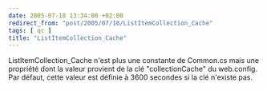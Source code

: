 ```yaml
---
date: 2005-07-18 13:34:00 +02:00
redirect_from: "post/2005/07/18/ListItemCollection_Cache"
tags: [ qc ]
title: "ListItemCollection_Cache"
---
```


ListItemCollection_Cache n'est plus une constante de Common.cs mais une
propriété dont la valeur provient de la clé "collectionCache" du web.config.
Par défaut, cette valeur est définie à 3600 secondes si la clé n'existe
pas.
